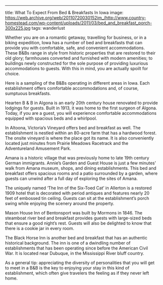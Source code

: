 ---
title: What To Expect From Bed & Breakfasts In Iowa
image: https://web.archive.org/web/20110720030152im_/http://www.country-homestead.com/wp-content/uploads/2011/03/bed_and_breakfast_porch-300x225.jpg
tags: wanderlust

Whether you are on a romantic getaway, travelling for business, or in a biking expedition, Iowa has a number of bed and breakfasts that can provide you with comfortable, safe, and convenient accommodations. These B&Bs range in style from historic properties that are restored to their old glory; farmhouses converted and furnished with modern amenities; to buildings newly constructed for the sole purpose of providing luxurious accommodations to guests. With this in mind, you are actually spoilt for choice.

Here is a sampling of the B&Bs operating in different areas in Iowa. Each establishment offers comfortable accommodations and, of course, sumptuous breakfasts.

Hearten B & B in Algona is an early 20th century house renovated to provide lodgings for guests. Built in 1913, it was home to the first surgeon of Algona. Today, if you are a guest, you will experience comfortable accommodations equipped with spacious beds and a whirlpool.

In Altoona, Victoria’s Vineyard offers bed and breakfast as well. The establishment is nestled within an 80-acre farm that has a hardwood forest. The onsite vineyard is where the place got its name. It is also conveniently located just minutes from Prairie Meadows Racetrack and the Adventureland Amusement Park.

Amana is a historic village that was previously home to late 19th century German immigrants. Annie’s Garden and Guest House is just a few minutes’ walk from Amana museum, shops, and dining establishments. This bed and breakfast offers spacious rooms and a patio surrounded by a garden, where guests can unwind after a full day of exploring the sites of Amana.

The uniquely named ‘The Inn of the Six-Toed Cat’ in Allerton is a restored 1909 hotel that is decorated with period antiques and features nearly 20 feet of embossed tin ceiling. Guests can sit at the establishment’s porch swing while enjoying the scenery around the property.

Mason House Inn of Bentonsport was built by Mormons in 1846. The steamboat river bed and breakfast provides guests with large-sized beds that ensure a good night’s rest. Guests will also be delighted to know that there is a cookie jar in every room.

The Black Horse Inn is another bed and breakfast that has an authentic historical background. The inn is one of a dwindling number of establishments that has been operating since before the American Civil War. It is located near Dubuque, in the Mississippi River bluff country.

As a general tip: appreciating the diversity of personalities that you will get to meet in a B&B is the key to enjoying your stay in this kind of establishment, which often give travelers the feeling as if they never left home.
